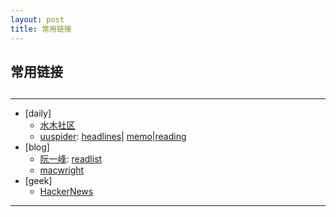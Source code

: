 ```yaml
---
layout: post
title: 常用链接
---
```

## 常用链接

<h2 id="top"></h2>

***

*   [daily]
    *   [水木社区][ref1]
    *   [uuspider][ref2]: [headlines][ref3]\|
        [memo][ref4]\|[reading][ref5]
*   [blog]
    *   [阮一峰][ref6]: [readlist][ref7]
    *   [macwright][ref8]
*   [geek]
    *   [HackerNews][ref9]

***

[ref1]:https://m.mysmth.net/index
[ref2]:http://about.uuspider.com/
[ref3]:http://news.uuspider.com/
[ref4]:http://m.uuspider.com/
[ref5]:http://read.uuspider.com/read
[ref6]:http://ruanyifeng.com/
[ref7]:https://github.com/ruanyf/reading-list
[ref8]:https://macwright.com/
[ref9]:https://news.ycombinator.com/news

